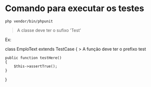 # Comando para executar os testes
```
php vendor/bin/phpunit
```

> A classe deve ter o sufixo 'Test'

Ex:

class EmploText extends TestCase
{
	> A função deve ter o prefixo test

	public function testHere()
	{
		$this->assertTrue();
	}

}